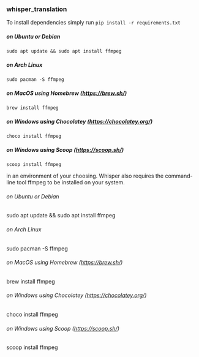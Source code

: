 ### whisper_translation

To install dependencies simply run
`pip install -r requirements.txt`

##### on Ubuntu or Debian
`sudo apt update && sudo apt install ffmpeg`

##### on Arch Linux
`sudo pacman -S ffmpeg`

##### on MacOS using Homebrew (https://brew.sh/)
`brew install ffmpeg`

##### on Windows using Chocolatey (https://chocolatey.org/)
`choco install ffmpeg`

##### on Windows using Scoop (https://scoop.sh/)
`scoop install ffmpeg`

in an environment of your choosing.
Whisper also requires the command-line tool ffmpeg to be installed on your system.

###### on Ubuntu or Debian
sudo apt update && sudo apt install ffmpeg

###### on Arch Linux
sudo pacman -S ffmpeg

###### on MacOS using Homebrew (https://brew.sh/)
brew install ffmpeg

###### on Windows using Chocolatey (https://chocolatey.org/)
choco install ffmpeg

###### on Windows using Scoop (https://scoop.sh/)
scoop install ffmpeg
